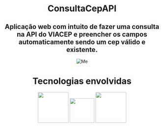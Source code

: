 <div align = "center" >
   <h1>ConsultaCepAPI</h1>
   <h2> Aplicação web com intuito de fazer uma consulta na API do VIACEP e preencher os campos automaticamente sendo um cep válido e existente.</h2>
</div>

<div align = "center" >
 <img align = "center" alt="Me" widht"200px" src="https://im4.ezgif.com/tmp/ezgif-4-d49baf16ef.gif">
 </div>

<div align="center"> 
  <h1> Tecnologias envolvidas </h1>
  <img width="100px" src="https://cdn-icons-png.flaticon.com/512/5968/5968267.png">
  <img width="80px" src="https://cdn-icons-png.flaticon.com/512/5968/5968292.png">
  <img width="100px" src="https://cdn-icons-png.flaticon.com/512/5968/5968242.png">
</div>
